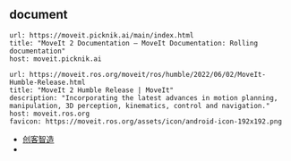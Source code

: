## document

```cardlink
url: https://moveit.picknik.ai/main/index.html
title: "MoveIt 2 Documentation — MoveIt Documentation: Rolling  documentation"
host: moveit.picknik.ai
```

```cardlink
url: https://moveit.ros.org/moveit/ros/humble/2022/06/02/MoveIt-Humble-Release.html
title: "MoveIt 2 Humble Release | MoveIt"
description: "Incorporating the latest advances in motion planning, manipulation, 3D perception, kinematics, control and navigation."
host: moveit.ros.org
favicon: https://moveit.ros.org/assets/icon/android-icon-192x192.png
```

* [创客智造](https://www.ncnynl.com/archives/202110/4681.html)
* 
